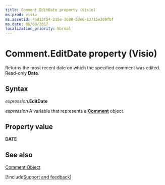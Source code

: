 ```yaml
---
title: Comment.EditDate property (Visio)
ms.prod: visio
ms.assetid: 4ad13f54-215e-3680-5de6-13715e309fbf
ms.date: 06/08/2017
localization_priority: Normal
---
```



# Comment.EditDate property (Visio)

Returns the most recent date on which the specified comment was edited. Read-only  **Date**.


## Syntax

_expression_.**EditDate**

_expression_ A variable that represents a **[Comment](Visio.Comment.md)** object.


## Property value

 **DATE**


## See also


[Comment Object](Visio.comment.md)

[!include[Support and feedback](~/includes/feedback-boilerplate.md)]